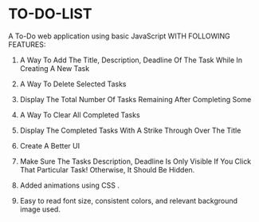 # TO-DO-LIST
A To-Do web application using basic JavaScript WITH FOLLOWING FEATURES:
1. A Way To Add The Title, Description, Deadline Of The Task While In Creating A New Task

2. A Way To Delete Selected Tasks

3. Display The Total Number Of Tasks Remaining After Completing Some

4. A Way To Clear All Completed Tasks

5. Display The Completed Tasks With A Strike Through Over The Title

6. Create A Better UI

7. Make Sure The Tasks Description, Deadline Is Only Visible If You Click That Particular Task! Otherwise, It Should Be Hidden.

8. Added animations using CSS .

9. Easy to read font size, consistent colors, and relevant background image used.
